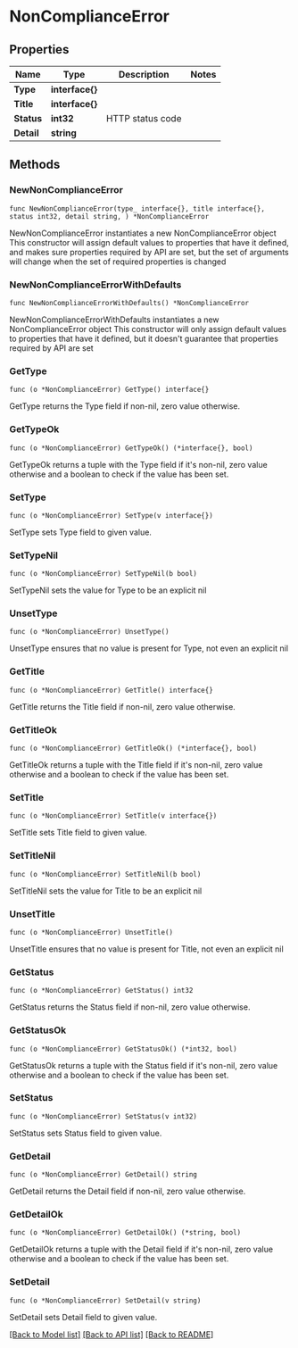 # NonComplianceError

## Properties

Name | Type | Description | Notes
------------ | ------------- | ------------- | -------------
**Type** | **interface{}** |  | 
**Title** | **interface{}** |  | 
**Status** | **int32** | HTTP status code | 
**Detail** | **string** |  | 

## Methods

### NewNonComplianceError

`func NewNonComplianceError(type_ interface{}, title interface{}, status int32, detail string, ) *NonComplianceError`

NewNonComplianceError instantiates a new NonComplianceError object
This constructor will assign default values to properties that have it defined,
and makes sure properties required by API are set, but the set of arguments
will change when the set of required properties is changed

### NewNonComplianceErrorWithDefaults

`func NewNonComplianceErrorWithDefaults() *NonComplianceError`

NewNonComplianceErrorWithDefaults instantiates a new NonComplianceError object
This constructor will only assign default values to properties that have it defined,
but it doesn't guarantee that properties required by API are set

### GetType

`func (o *NonComplianceError) GetType() interface{}`

GetType returns the Type field if non-nil, zero value otherwise.

### GetTypeOk

`func (o *NonComplianceError) GetTypeOk() (*interface{}, bool)`

GetTypeOk returns a tuple with the Type field if it's non-nil, zero value otherwise
and a boolean to check if the value has been set.

### SetType

`func (o *NonComplianceError) SetType(v interface{})`

SetType sets Type field to given value.


### SetTypeNil

`func (o *NonComplianceError) SetTypeNil(b bool)`

 SetTypeNil sets the value for Type to be an explicit nil

### UnsetType
`func (o *NonComplianceError) UnsetType()`

UnsetType ensures that no value is present for Type, not even an explicit nil
### GetTitle

`func (o *NonComplianceError) GetTitle() interface{}`

GetTitle returns the Title field if non-nil, zero value otherwise.

### GetTitleOk

`func (o *NonComplianceError) GetTitleOk() (*interface{}, bool)`

GetTitleOk returns a tuple with the Title field if it's non-nil, zero value otherwise
and a boolean to check if the value has been set.

### SetTitle

`func (o *NonComplianceError) SetTitle(v interface{})`

SetTitle sets Title field to given value.


### SetTitleNil

`func (o *NonComplianceError) SetTitleNil(b bool)`

 SetTitleNil sets the value for Title to be an explicit nil

### UnsetTitle
`func (o *NonComplianceError) UnsetTitle()`

UnsetTitle ensures that no value is present for Title, not even an explicit nil
### GetStatus

`func (o *NonComplianceError) GetStatus() int32`

GetStatus returns the Status field if non-nil, zero value otherwise.

### GetStatusOk

`func (o *NonComplianceError) GetStatusOk() (*int32, bool)`

GetStatusOk returns a tuple with the Status field if it's non-nil, zero value otherwise
and a boolean to check if the value has been set.

### SetStatus

`func (o *NonComplianceError) SetStatus(v int32)`

SetStatus sets Status field to given value.


### GetDetail

`func (o *NonComplianceError) GetDetail() string`

GetDetail returns the Detail field if non-nil, zero value otherwise.

### GetDetailOk

`func (o *NonComplianceError) GetDetailOk() (*string, bool)`

GetDetailOk returns a tuple with the Detail field if it's non-nil, zero value otherwise
and a boolean to check if the value has been set.

### SetDetail

`func (o *NonComplianceError) SetDetail(v string)`

SetDetail sets Detail field to given value.



[[Back to Model list]](../README.md#documentation-for-models) [[Back to API list]](../README.md#documentation-for-api-endpoints) [[Back to README]](../README.md)


